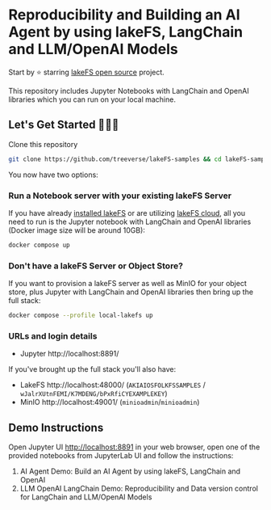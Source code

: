 # Reproducibility and Building an AI Agent by using lakeFS, LangChain and LLM/OpenAI Models

Start by ⭐️ starring [lakeFS open source](https://go.lakefs.io/oreilly-course) project.

This repository includes Jupyter Notebooks with LangChain and OpenAI libraries which you can run on your local machine.

## Let's Get Started 👩🏻‍💻

Clone this repository

   ```bash
   git clone https://github.com/treeverse/lakeFS-samples && cd lakeFS-samples/01_standalone_examples/llm-openai-langchain-integration
   ```

You now have two options: 

### **Run a Notebook server with your existing lakeFS Server**

If you have already [installed lakeFS](https://docs.lakefs.io/deploy/) or are utilizing [lakeFS cloud](https://lakefs.cloud/), all you need to run is the Jupyter notebook with LangChain and OpenAI libraries (Docker image size will be around 10GB):


   ```bash
   docker compose up 
   ```

### **Don't have a lakeFS Server or Object Store?**

If you want to provision a lakeFS server as well as MinIO for your object store, plus Jupyter with LangChain and OpenAI libraries then bring up the full stack:

   ```bash
   docker compose --profile local-lakefs up
   ```

### URLs and login details

* Jupyter http://localhost:8891/

If you've brought up the full stack you'll also have: 

* LakeFS http://localhost:48000/ (`AKIAIOSFOLKFSSAMPLES` / `wJalrXUtnFEMI/K7MDENG/bPxRfiCYEXAMPLEKEY`)
* MinIO http://localhost:49001/ (`minioadmin`/`minioadmin`)


## Demo Instructions

Open Jupyter UI [http://localhost:8891](http://localhost:8891) in your web browser, open one of the provided notebooks from JupyterLab UI and follow the instructions:

1. AI Agent Demo: Build an AI Agent by using lakeFS, LangChain and OpenAI
2. LLM OpenAI LangChain Demo: Reproducibility and Data version control for LangChain and LLM/OpenAI Models

